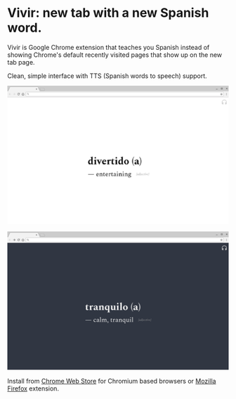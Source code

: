 # Vivir: new tab with a new Spanish word.

Vivir is Google Chrome extension that teaches you Spanish instead of showing Chrome's default recently visited pages that show up on the new tab page.

Clean, simple interface with TTS (Spanish words to speech) support.

![Vivir screenshot light](screenshots/screenshot-1-normal.png?raw=true)

![Vivir screenshot dark](screenshots/screenshot-2-dark.png?raw=true)

Install from [Chrome Web Store](https://chrome.google.com/webstore/detail/vivir/caeaebomibcajmmkgjchpjedelpkcogi) for Chromium based browsers or [Mozilla Firefox](https://addons.mozilla.org/en-US/addon/vivir/) extension.
